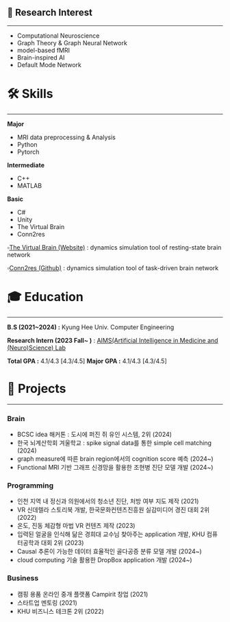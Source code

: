 ## 🔎 Research Interest

----------------------

- Computational Neuroscience
- Graph Theory & Graph Neural Network
- model-based fMRI
- Brain-inspired AI
- Default Mode Network

# 🛠️ Skills

----------------------

**Major**

- MRI data preprocessing & Analysis
- Python
- Pytorch

**Intermediate**

- C++
- MATLAB

**Basic**

- C#
- Unity
- The Virtual Brain
- Conn2res

▫️[The Virtual Brain (Website)](https://www.thevirtualbrain.org/tvb/zwei) : dynamics simulation tool of resting-state brain network

▫️[Conn2res (Github)](https://github.com/netneurolab/conn2res) : dynamics simulation tool of task-driven brain network

# 🎓 **Education**

----------------------

**B.S (2021~2024) :** Kyung Hee Univ. Computer Engineering

**Research Intern (2023 Fall~ )** : [AIMS(Artificial Intelligence in Medicine and (Neuro)Science) Lab](https://sites.google.com/view/khu-aims/home/)

**Total GPA :**  4.1/4.3   [4.3/4.5]
**Major GPA :**   4.1/4.3   [4.3/4.5]


# 🔭 Projects

----------------------

### Brain

- BCSC idea 해커톤 : 도시에 퍼진 쥐 유인 시스템, 2위 (2024)
- 한국 뇌계산학회 겨울학교 : spike signal data를 통한 simple cell matching (2024)
- graph measure에 따른 brain region에서의 cognition score 예측 (2024~)
- Functional MRI 기반 그래프 신경망을 활용한 조현병 진단 모델 개발 (2024~)

### Programming

- 인천 지역 내 정신과 의원에서의 청소년 진단, 처방 여부 지도 제작 (2021)
- VR 신데렐라 스토리북 개발, 한국문화컨텐츠진흥원 실감미디어 경진 대회 2위 (2022)
- 온도, 진동 체감형 마법 VR 컨텐츠 제작 (2023)
- 입력된 얼굴을 인식해 닮은 경희대 교수님 찾아주는 application 개발,  KHU 컴퓨터공학과 대회 2위  (2023)
- Causal 추론이 가능한 데이터 효율적인 골다공증 분류 모델 개발 (2024~)
- cloud computing 기술 활용한 DropBox application 개발 (2024~)

### Business

- 캠핑 용품 온라인 중개 플랫폼 Campirit 창업 (2021)
- 스타트업 멘토링 (2021)
- KHU 비즈니스 테크톤 2위 (2022)
